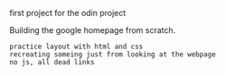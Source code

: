 first project for the odin project

Building the google homepage from scratch.

    practice layout with html and css
    recreating someing just from looking at the webpage
    no js, all dead links
    
